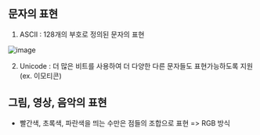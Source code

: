 ## 문자의 표현

1. ASCII : 128개의 부호로 정의된 문자의 표현

![image](https://github.com/6uamy/CS50/assets/79950091/de3331bd-81ae-424a-a61e-acefcabcb694)

2. Unicode : 더 많은 비트를 사용하여 더 다양한 다른 문자들도 표현가능하도록 지원 (ex. 이모티콘)

## 그림, 영상, 음악의 표현

- 빨간색, 초록색, 파란색을 띄는 수만은 점들의 조합으로 표현 => RGB 방식
